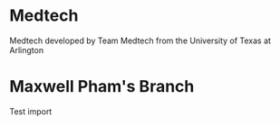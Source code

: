 # Medtech

Medtech developed by Team Medtech from the University of Texas at Arlington

# Maxwell Pham's Branch

Test import
